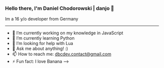 ### Hello there, I'm Daniel Chodorowski | danjo 👋
Im a 16 y/o developer from Germany 
_________________________________________________________
- 🔭 I’m currently working on my knowledge in JavaScript
- 🌱 I’m currently learning Python
- 🤔 I’m looking for help with Lua
- 💬 Ask me about anything! :)
- 📫 How to reach me: dbcdev.contact@gmail.com
- ⚡ Fun fact: I love Banana
-->
